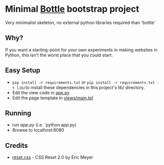 # Minimal [Bottle](http://bottlepy.org/) bootstrap project

Very minimalist skeleton, no external python libraries required than 'bottle'

## Why?
If you want a starting-point for your own experiments in making websites in Python, this isn't the worst place that you could start.  

## Easy Setup

* `pip install -r requirements.txt` or `pip install -r requirements.txt -t lib/`to install these dependencies in this project's lib/ directory. 
* Edit the view code in [app.py](app.py)
* Edit the page template in [views/main.tpl](views/main.tpl)

## Running

* run _app.py_ (i.e. `python app.py)
* Browse to localhost:8080

## Credits
* [reset.css](http://meyerweb.com/eric/tools/css/reset/) - CSS Reset 2.0 by Eric Meyer
